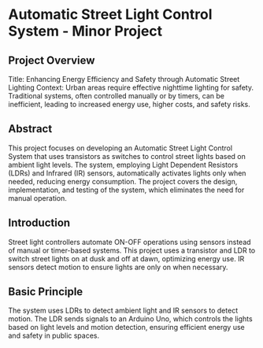 # Automatic Street Light Control System - Minor Project



## Project Overview

Title: Enhancing Energy Efficiency and Safety through Automatic Street Lighting
Context: Urban areas require effective nighttime lighting for safety. Traditional systems, often controlled manually or by timers, can be inefficient, leading to increased energy use, higher costs, and safety risks.



## Abstract

This project focuses on developing an Automatic Street Light Control System that uses transistors as switches to control street lights based on ambient light levels. The system, employing Light Dependent Resistors (LDRs) and Infrared (IR) sensors, automatically activates lights only when needed, reducing energy consumption. The project covers the design, implementation, and testing of the system, which eliminates the need for manual operation.




## Introduction

Street light controllers automate ON-OFF operations using sensors instead of manual or timer-based systems. This project uses a transistor and LDR to switch street lights on at dusk and off at dawn, optimizing energy use. IR sensors detect motion to ensure lights are only on when necessary.



## Basic Principle

The system uses LDRs to detect ambient light and IR sensors to detect motion. The LDR sends signals to an Arduino Uno, which controls the lights based on light levels and motion detection, ensuring efficient energy use and safety in public spaces.
